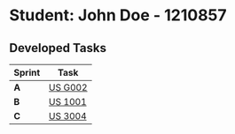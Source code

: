 # Student: John Doe - 1210857

## Developed Tasks


| Sprint | Task     |
|--------|--------------------|
| **A**  | [US G002](../us_g002/readme.md) |
| **B**  | [US 1001](../template-US/readme.md) |
| **C**  | [US 3004](../US_1002/readme.md) |
